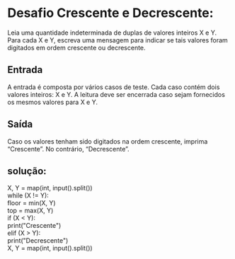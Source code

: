 # Desafio Crescente e Decrescente:
Leia uma quantidade indeterminada de duplas de valores inteiros X e Y. Para cada X e Y, escreva uma mensagem para indicar se tais valores foram digitados em ordem crescente ou decrescente.

## Entrada
A entrada é composta por vários casos de teste. Cada caso contém dois valores inteiros: X e Y. A leitura deve ser encerrada caso sejam fornecidos os mesmos valores para X e Y.

## Saída
Caso os valores tenham sido digitados na ordem crescente, imprima “Crescente”. No contrário, “Decrescente”.

## solução:
X, Y = map(int, input().split())  
while (X != Y):  
    floor = min(X, Y)  
    top = max(X, Y)  
    if (X < Y):  
        print("Crescente")  
    elif (X > Y):  
        print("Decrescente")  
    X, Y = map(int, input().split())  
